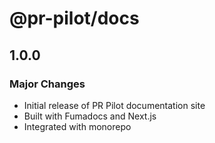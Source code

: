 # @pr-pilot/docs

## 1.0.0

### Major Changes

- Initial release of PR Pilot documentation site
- Built with Fumadocs and Next.js
- Integrated with monorepo
